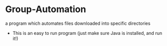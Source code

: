 # Group-Automation
a program which automates files downloaded into specific directories



- This is an easy to run program (just make sure Java is installed, and run it!) 